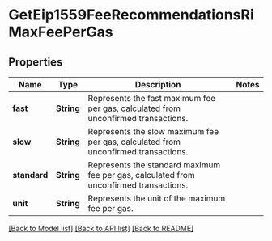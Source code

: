 # GetEip1559FeeRecommendationsRiMaxFeePerGas

## Properties

Name | Type | Description | Notes
------------ | ------------- | ------------- | -------------
**fast** | **String** | Represents the fast maximum fee per gas, calculated from unconfirmed transactions. | 
**slow** | **String** | Represents the slow maximum fee per gas, calculated from unconfirmed transactions. | 
**standard** | **String** | Represents the standard maximum fee per gas, calculated from unconfirmed transactions. | 
**unit** | **String** | Represents the unit of the maximum fee per gas. | 

[[Back to Model list]](../README.md#documentation-for-models) [[Back to API list]](../README.md#documentation-for-api-endpoints) [[Back to README]](../README.md)


